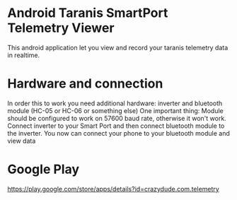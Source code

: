 # Android Taranis SmartPort Telemetry Viewer

This android application let you view and record your taranis telemetry data in realtime.

# Hardware and connection

In order this to work you need additional hardware: inverter and bluetooth module (HC-05 or HC-06 or something else)
One important thing: Module should be configured to work on 57600 baud rate, otherwise it won't work. 
Connect inverter to your Smart Port and then connect bluetooth module to the inverter. You now can connect your phone to your bluetooth module and view data

# Google Play
https://play.google.com/store/apps/details?id=crazydude.com.telemetry
